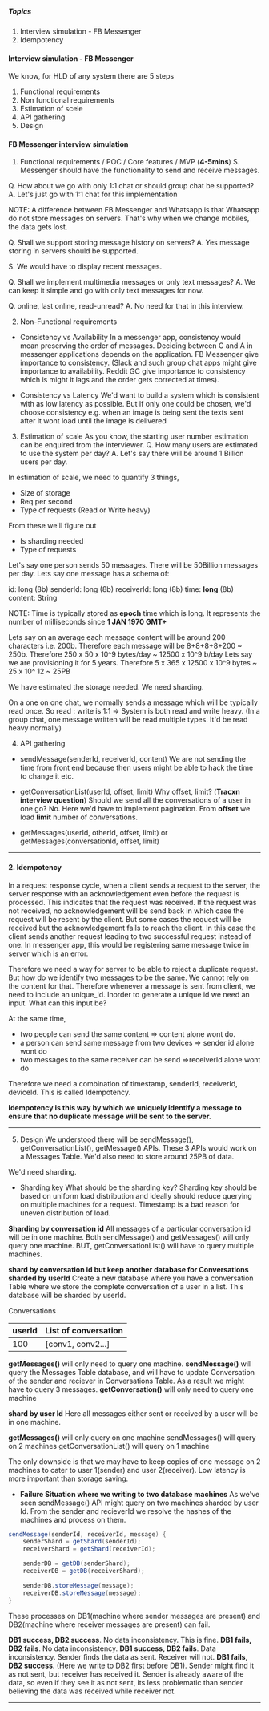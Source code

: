 ##### Topics
1. Interview simulation - FB Messenger
2. Idempotency

#### Interview simulation - FB Messenger
We know, for HLD of any system there are 5 steps
1. Functional requirements
2. Non functional requirements
3. Estimation of scele
4. API gathering
5. Design

#### FB Messenger interview simulation
1. Functional requirements / POC / Core features / MVP (**4-5mins**)
S. Messenger should have the functionality to send and receive messages.

Q. How about we go with only 1:1 chat or should group chat be supported?
A. Let's just go with 1:1 chat for this implementation

NOTE: A difference between FB Messenger and Whatsapp is that Whatsapp do not store messages on servers. That's why when we change mobiles, the data gets lost.

Q. Shall we support storing message history on servers?
A. Yes message storing in servers should be supported.

S. We would have to display recent messages.

Q. Shall we implement multimedia messages or only text messages?
A. We can keep it simple and go with only text messages for now.

Q. online, last online, read-unread?
A. No need for that in this interview.

2. Non-Functional requirements
- Consistency vs Availability
In a messenger app, consistency would mean preserving the order of messages. Deciding between C and A in messenger applications depends on the application. FB Messenger give importance to consistency.
(Slack and such group chat apps might give importance to availability. Reddit GC give importance to consistency which is might it lags and the order gets corrected at times).

- Consistency vs Latency
We'd want to build a system which is consistent with as low latency as possible. But if only one could be chosen, we'd choose consistency e.g. when an image is being sent the texts sent after it wont load until the image is delivered

3. Estimation of scale
 As you know, the starting user number estimation can be enquired from the interviewer.
Q. How many users are estimated to use the system per day?
A. Let's say there will be around 1 Billion users per day.

In estimation of scale, we need to quantify 3 things,
- Size of storage
- Req per second
- Type of requests (Read or Write heavy)

From these we'll figure out 
- Is sharding needed
- Type of requests

Let's say one person sends 50 messages. There will be 50Billion messages per day. Lets say one message has a schema of:

id: long (8b)
senderId: long (8b)
receiverId: long (8b)
time: **long** (8b)
content: String

NOTE: Time is typically stored as **epoch** time which is long. It represents the number of milliseconds since **1 JAN 1970 GMT+**

Lets say on an average each message content will be around 200 characters i.e. 200b. Therefore each message will be 8+8+8+8+200 ~ 250b. Therefore 250 x 50 x 10^9 bytes/day ~ 12500 x 10^9 b/day
Lets say we are provisioning it for 5 years. Therefore 5 x 365 x 12500 x 10^9 bytes ~ 25 x 10^ 12 ~ 25PB

We have estimated the storage needed. We need sharding.

On a one on one chat, we normally sends a message which will be typically read once. So read : write is 1:1 => System is both read and write heavy. (In a group chat, one message written will be read multiple types. It'd be read heavy normally)

4. API gathering
- sendMessage(senderId, receiverId, content)
We are not sending the time from front end because then users might be able to hack the time to change it etc. 

- getConversationList(userId, offset, limit)
Why offset, limit? (**Tracxn interview question**)
Should we send all the conversations of a user in one go? No. Here we'd have to implement pagination. From **offset** we load **limit** number of conversations.

- getMessages(userId, otherId, offset, limit) or getMessages(conversationId, offset, limit)

___
#### 2. Idempotency
 In a request response cycle, when a client sends a request to the server, the server response with an acknowledgement even before the request is processed. This indicates that the request was received. If the request was not received, no acknowledgement will be send back in which case the request will be resent by the client. But some cases the request will be received but the acknowledgement fails to reach the client. In this case the client sends another request leading to two successful request instead of one. In messenger app, this would be registering same message twice in server which is an error.

Therefore we need a way for server to be able to reject a duplicate request. But how do we identify two messages to be the same. We cannot rely on the content for that. Therefore whenever a message is sent from client, we need to include an unique_id. Inorder to generate a unique id we need an input. What can this input be?

At the same time, 
- two people can send the same content => content alone wont do.
- a person can send same message from two devices => sender id alone wont do
- two messages to the same receiver can be send =>receiverId alone wont do

Therefore we need a combination of timestamp, senderId, receiverId, deviceId. This is called Idempotency.

**Idempotency is this way by which we uniquely identify a message to ensure that no duplicate message will be sent to the server.**

___

5. Design
We understood there will be sendMessage(), getConversationList(), getMessage() APIs. These 3 APIs would work on a Messages Table. 
We'd also need to store around 25PB of data. 

We'd need sharding.

- Sharding key
What should be the sharding key?
Sharding key should be based on uniform load distribution and ideally should reduce querying on multiple machines for a request. Timestamp is a bad reason for uneven distribution of load.

**Sharding by conversation id**
All messages of a particular conversation id will be in one machine. Both sendMessage() and getMessages() will only query one machine. BUT, getConversationList() will have to query multiple machines.

**shard by conversation id but keep another database for Conversations sharded by userId**
Create a new database where you have a conversation Table where we store the complete conversation of a user in a list. This database will be sharded by userId.

Conversations

| userId | List of conversation |
| ------ | -------------------- |
| 100    | [conv1, conv2...]    |
**getMessages()** will only need to query one machine.
**sendMessage()** will query the Messages Table database, and will have to update Conversation of the sender and reciever in Conversations Table. As a result we might have to query 3 messages.
**getConversation()** will only need to query one machine

**shard by user Id**
Here all messages either sent or received by a user will be in one machine. 

**getMessages()** will only query on one machine
sendMessages() will query on 2 machines
getConversationList() will query on 1 machine

The only downside is that we may have to keep copies of one message on 2 machines to cater to user 1(sender) and user 2(receiver). Low latency is more important than storage saving.

- **Failure Situation where we writing to two database machines**
As we've seen sendMessage() API might query on two machines sharded by user Id. From the sender and recieverId we resolve the hashes of the machines and process on them. 

```java
sendMessage(senderId, receiverId, message) {
    senderShard = getShard(senderId);
    receiverShard = getShard(receiverId);

    senderDB = getDB(senderShard);
    receiverDB = getDB(receiverShard);

    senderDB.storeMessage(message);
    receiverDB.storeMessage(message);
}
```

These processes on DB1(machine where sender messages are present) and DB2(machine where receiver messages are present) can fail.

**DB1 success, DB2 success**. No data inconsistency. This is fine.
**DB1 fails, DB2 fails**. No data inconsistency. 
**DB1 success, DB2 fails**. Data inconsistency. Sender finds the data as sent. Receiver will not.
**DB1 fails, DB2 success**. (Here we write to DB2 first before DB1). Sender might find it as not sent, but receiver has received it. Sender is already aware of the data, so even if they see it as not sent, its less problematic than sender believing the data was received while receiver not.

___
